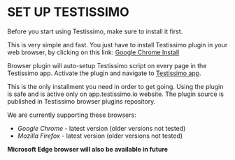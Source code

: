 # SET UP TESTISSIMO

Before you start using Testissimo, make sure to install it first. 

This is very simple and fast. You just have to install Testissimo plugin in your web browser, by clicking on this link:
[Google Chrome Install](https://chrome.google.com/webstore/detail/testissimo/kbndfdpfemdihkbgpaggicjhmfaeeobh "Google's Chrome Web Store") 

Browser plugin will auto-setup Testissimo script on every page in the Testissimo app. Activate the plugin and navigate to [Testissimo app](https://app.testissimo.io "Testissimo App").

This is the only installment you need in order to get going. Using the plugin is safe and is active only on app.testissimo.io website. The plugin source is published in Testissimo browser plugins repository. 

We are currently supporting these browsers:
* *Google Chrome* - latest version (older versions not tested) 
* *Mozilla Firefox* - latest version (older versions not tested) 

**Microsoft Edge browser will also be available in future** 
